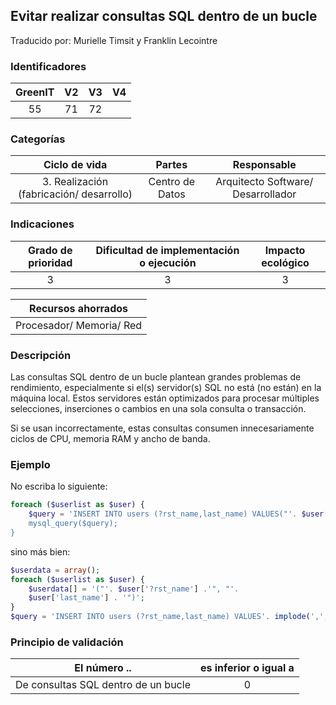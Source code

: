 ## Evitar realizar consultas SQL dentro de un bucle
Traducido por: Murielle Timsit y Franklin Lecointre

### Identificadores

| GreenIT | V2  | V3 | V4  |
|:-------:|:----:|:----:|:----:|
| 55   | 71 | 72  | |

### Categorías

| Ciclo de vida | Partes | Responsable |
|:---------:|:----:|:----:|
| 3. Realización (fabricación/ desarrollo) | Centro de Datos | Arquitecto Software/ Desarrollador |

### Indicaciones

| Grado de prioridad   | Dificultad de implementación o ejecución | Impacto ecológico   |
|:-------------------:|:-------------------------:|:---------------------:|
| 3 | 3 | 3 |

|Recursos ahorrados |
|:----------------------------------------------------------:|
| Procesador/ Memoria/ Red  |

### Descripción

Las consultas SQL dentro de un bucle plantean grandes problemas de rendimiento, especialmente si el(s) servidor(s) SQL no está (no están) en la máquina local. Estos servidores están optimizados para procesar múltiples selecciones, inserciones o cambios en una sola consulta o transacción.

Si se usan incorrectamente, estas consultas consumen innecesariamente ciclos de CPU, memoria RAM y ancho de banda.

### Ejemplo

No escriba lo siguiente:
```php
foreach ($userlist as $user) {
	$query = 'INSERT INTO users (?rst_name,last_name) VALUES("'. $user['?rst_name'] .'", "'. $user['last_ name'] .'");
	mysql_query($query);
}
```
sino más bien:
```php
$userdata = array();
foreach ($userlist as $user) {
	$userdata[] = '("'. $user['?rst_name'] .'", "'.
	$user['last_name'] . '")';
}
$query = 'INSERT INTO users (?rst_name,last_name) VALUES'. implode(',', $userdata); mysql_query($query);
```

### Principio de validación

| El número ..   | es inferior o igual a   |  
|-------------------|:-------------------------:|
| De consultas SQL dentro de un bucle | 0 |


